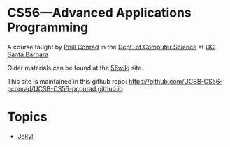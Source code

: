 ---
---

# CS56&mdash;Advanced Applications Programming

A course taught by [Phill Conrad](http://www.cs.ucsb.edu/~pconrad) in the [Dept. of Computer Science](http://www.cs.ucsb.edu) at [UC Santa Barbara](http://www.ucsb.edu)

Older materials can be found at the [56wiki](https://foo.cs.ucsb.edu/56wiki) site.

This site is maintained in this github repo: <https://github.com/UCSB-CS56-pconrad/UCSB-CS56-pconrad.github.io>

# Topics

* [Jekyll](topics/jekyll)

